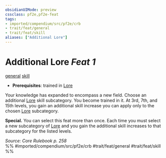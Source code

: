 ```yaml
---
obsidianUIMode: preview
cssclass: pf2e,pf2e-feat
tags:
- imported/compendium/src/pf2e/crb
- trait/feat/general
- trait/feat/skill
aliases: ["Additional Lore"]
---
```

# Additional Lore  *Feat 1*  
[general](general.md)  [skill](skill.md)  

- **Prerequisites**: trained in [Lore](../skills.md#Lore)

Your knowledge has expanded to encompass a new field. Choose an additional [Lore](../skills.md#Lore) skill subcategory. You become trained in it. At 3rd, 7th, and 15th levels, you gain an additional skill increase you can apply only to the chosen [Lore](../skills.md#Lore) subcategory.

**Special.** You can select this feat more than once. Each time you must select a new subcategory of [Lore](../skills.md#Lore) and you gain the additional skill increases to that subcategory for the listed levels.

*Source: Core Rulebook p. 258*  
%% #imported/compendium/src/pf2e/crb #trait/feat/general #trait/feat/skill %%